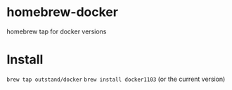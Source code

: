 # homebrew-docker
homebrew tap for docker versions

# Install
`brew tap outstand/docker`
`brew install docker1103` (or the current version)
